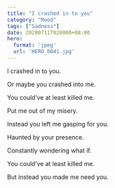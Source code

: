 ```yaml
---
title: "I crashed in to you"
category: "Mood"
tags: ["Sadness"]
date: 20200711T020000+08:00
hero:
  format: 'jpeg'
  url: 'HERO_0041.jpg'
---
```

I crashed in to you.

Or maybe you crashed into me.

You could’ve at least killed me.

Put me out of my misery.

Instead you left me gasping for you.

Haunted by your presence.

Constantly wondering what if.

You could’ve at least killed me.

But instead you made me need you.
